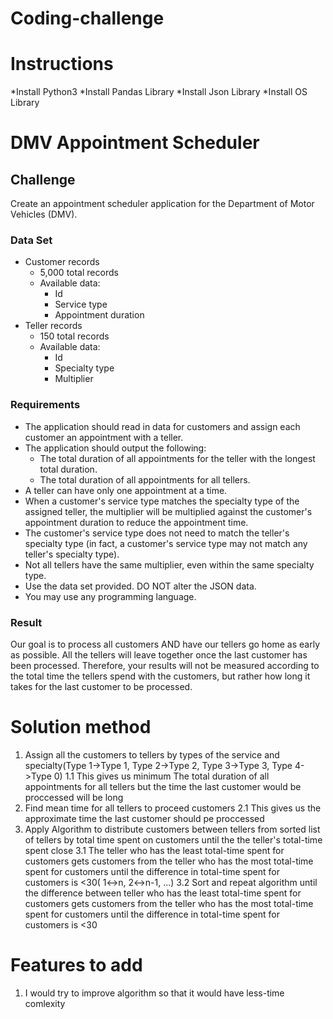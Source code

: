 # Coding-challenge

# Instructions
  *Install Python3
  *Install Pandas Library
  *Install Json Library
  *Install OS Library
  
# DMV Appointment Scheduler

## Challenge

Create an appointment scheduler application for the Department of Motor Vehicles (DMV).

### Data Set

* Customer records
  * 5,000 total records
  * Available data:
    * Id
    * Service type
    * Appointment duration
* Teller records
  * 150 total records
  * Available data:
    * Id
    * Specialty type
    * Multiplier

### Requirements

* The application should read in data for customers and assign each customer an appointment with a teller.
* The application should output the following:
  * The total duration of all appointments for the teller with the longest total duration.
  * The total duration of all appointments for all tellers.
* A teller can have only one appointment at a time.
* When a customer's service type matches the specialty type of the assigned teller, the multiplier will be multiplied against the customer's appointment duration to reduce the appointment time.
* The customer's service type does not need to match the teller's specialty type (in fact, a customer's service type may not match any teller's specialty type).
* Not all tellers have the same multiplier, even within the same specialty type.
* Use the data set provided. DO NOT alter the JSON data.
* You may use any programming language.

### Result

Our goal is to process all customers AND have our tellers go home as early as possible. All the tellers will leave together once the last customer has been processed. Therefore, your results will not be measured according to the total time the tellers spend with the customers, but rather how long it takes for the last customer to be processed.

# Solution method
  1. Assign all the customers to tellers by types of the service and specialty(Type 1->Type 1, Type 2->Type 2, Type 3->Type 3, Type 4->Type 0)
    1.1 This gives us minimum The total duration of all appointments for all tellers but the time the last customer would be proccessed will be long
  2. Find mean time for all tellers to proceed customers
    2.1 This gives us the approximate time the last customer should pe proccessed
  3. Apply Algorithm to distribute customers between tellers from sorted list of tellers by total time spent on customers until the the teller's total-time spent close
    3.1 The teller who has the least total-time spent for customers gets customers from the teller who has the most total-time spent for customers until the difference in total-time spent for customers is <30( 1<->n, 2<->n-1, ...)
    3.2 Sort and repeat algorithm until the difference between teller who has the least total-time spent for customers gets customers from the teller who has the most total-time spent for customers until the difference in total-time spent for customers is <30
   
# Features to add 
  1. I would try to improve algorithm so that it would have less-time comlexity
 
    
